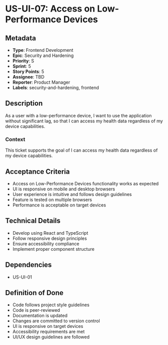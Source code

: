 # US-UI-07: Access on Low-Performance Devices

## Metadata
- **Type**: Frontend Development
- **Epic**: Security and Hardening
- **Priority**: S
- **Sprint**: 5
- **Story Points**: 5
- **Assignee**: TBD
- **Reporter**: Product Manager
- **Labels**: security-and-hardening, frontend

## Description
As a user with a low-performance device, I want to use the application without significant lag, so that I can access my health data regardless of my device capabilities.

### Context
This ticket supports the goal of I can access my health data regardless of my device capabilities.

## Acceptance Criteria
- Access on Low-Performance Devices functionality works as expected
- UI is responsive on mobile and desktop browsers
- User experience is intuitive and follows design guidelines
- Feature is tested on multiple browsers
- Performance is acceptable on target devices

## Technical Details
- Develop using React and TypeScript
- Follow responsive design principles
- Ensure accessibility compliance
- Implement proper component structure

## Dependencies
- US-UI-01

## Definition of Done
- Code follows project style guidelines
- Code is peer-reviewed
- Documentation is updated
- Changes are committed to version control
- UI is responsive on target devices
- Accessibility requirements are met
- UI/UX design guidelines are followed
